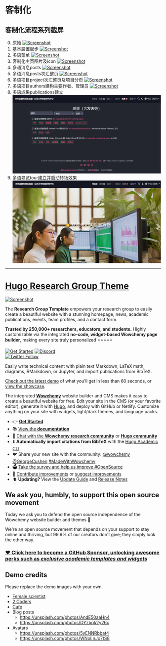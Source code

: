 # 客制化

## 客制化流程系列截屏
0.  原始
[![Screenshot](./preview.png)](https://hugoblox.com/hugo-themes/)
1.  基本設置起步
[![Screenshot](./preview0.0.1.png)](https://github.com/oxon8/groupeg/compare/v0.0.0...oxon8:groupeg:v0.0.1?diff=split)
2.  多语菜单
 [![Screenshot](./preview0.0.2.png)](https://github.com/oxon8/groupeg/compare/v0.0.1...oxon8:groupeg:v0.0.2?diff=split)
3.  客制化主页图片及icon
 [![Screenshot](./preview0.0.3.png)](https://github.com/oxon8/groupeg/compare/v0.0.2...oxon8:groupeg:v0.0.3?diff=split)
4.  多语消息posts
 [![Screenshot](./preview0.0.4.png)](https://github.com/oxon8/groupeg/compare/v0.0.3...oxon8:groupeg:v0.0.4?diff=split)
5.  多语消息posts次汇整页
 [![Screenshot](./preview0.0.5.png)](https://github.com/oxon8/groupeg/compare/v0.0.4...oxon8:groupeg:v0.0.5?diff=split)
6.  多语项目project次汇整页及项目分页
 [![Screenshot](./preview0.0.6.png)](https://github.com/oxon8/groupeg/compare/v0.0.5...oxon8:groupeg:v0.0.6?diff=split)
7.  多语项目authors建构主要作者、管理员
 [![Screenshot](./preview0.0.7.png)](https://github.com/oxon8/groupeg/compare/v0.0.6...oxon8:groupeg:v0.0.7?diff=split)
8.  多语成果publications建立
 [![Screenshot](./preview0.0.8.png)](https://github.com/oxon8/groupeg/compare/v0.0.7...oxon8:groupeg:v0.0.8?diff=split)
9.  多语导览tour建立并启动转场效果
 [![Screenshot](./preview0.0.9.png)](https://github.com/oxon8/groupeg/compare/v0.0.8...oxon8:groupeg:v0.0.9?diff=split)


-----

# [Hugo Research Group Theme](https://github.com/wowchemy/starter-hugo-research-group)

[![Screenshot](./preview.png)](https://hugoblox.com/hugo-themes/)

The **Research Group Template** empowers your research group to easily create a beautiful website with a stunning homepage, news, academic publications, events, team profiles, and a contact form.

️**Trusted by 250,000+ researchers, educators, and students.** Highly customizable via the integrated **no-code, widget-based Wowchemy page builder**, making every site truly personalized ⭐⭐⭐⭐⭐

[![Get Started](https://img.shields.io/badge/-Get%20started-ff4655?style=for-the-badge)](https://hugoblox.com/hugo-themes/)
[![Discord](https://img.shields.io/discord/722225264733716590?style=for-the-badge)](https://discord.com/channels/722225264733716590/742892432458252370/742895548159492138)  
[![Twitter Follow](https://img.shields.io/twitter/follow/GetResearchDev?label=Follow%20on%20Twitter)](https://twitter.com/wowchemy)

Easily write technical content with plain text Markdown, LaTeX math, diagrams, RMarkdown, or Jupyter, and import publications from BibTeX.

[Check out the latest demo](https://research-group.netlify.app/) of what you'll get in less than 60 seconds, or [view the showcase](https://hugoblox.com/creators/).

The integrated [**Wowchemy**](https://hugoblox.com) website builder and CMS makes it easy to create a beautiful website for free. Edit your site in the CMS (or your favorite editor), generate it with [Hugo](https://github.com/gohugoio/hugo), and deploy with GitHub or Netlify. Customize anything on your site with widgets, light/dark themes, and language packs.

- 👉 [**Get Started**](https://hugoblox.com/hugo-themes/)
- 📚 [View the **documentation**](https://docs.hugoblox.com/)
- 💬 [Chat with the **Wowchemy research community**](https://discord.gg/z8wNYzb) or [**Hugo community**](https://discourse.gohugo.io)
- ⬇️ **Automatically import citations from BibTeX** with the [Hugo Academic CLI](https://github.com/GetRD/academic-file-converter)
- 🐦 Share your new site with the community: [@wowchemy](https://twitter.com/wowchemy) [@GeorgeCushen](https://twitter.com/GeorgeCushen) [#MadeWithWowchemy](https://twitter.com/search?q=%23MadeWithWowchemy&src=typed_query)
- 🗳 [Take the survey and help us improve #OpenSource](https://forms.gle/NioD9VhUg7PNmdCAA)
- 🚀 [Contribute improvements](https://github.com/HugoBlox/hugo-blox-builder/blob/main/CONTRIBUTING.md) or [suggest improvements](https://github.com/HugoBlox/hugo-blox-builder/issues)
- ⬆️ **Updating?** View the [Update Guide](https://docs.hugoblox.com/hugo-tutorials/update/) and [Release Notes](https://github.com/HugoBlox/hugo-blox-builder/releases)

## We ask you, humbly, to support this open source movement

Today we ask you to defend the open source independence of the Wowchemy website builder and themes 🐧

We're an open source movement that depends on your support to stay online and thriving, but 99.9% of our creators don't give; they simply look the other way.

### [❤️ Click here to become a GitHub Sponsor, unlocking awesome perks such as _exclusive academic templates and widgets_](https://github.com/sponsors/gcushen)

## Demo credits

Please replace the demo images with your own.

- [Female scientist](https://unsplash.com/photos/uVnRa6mOLOM)
- [2 Coders](https://unsplash.com/photos/kwzWjTnDPLk)
- [Cafe](https://unsplash.com/photos/RnDGGnMEOao)
- Blog posts
  - https://unsplash.com/photos/AndE50aaHn4
  - https://unsplash.com/photos/OYzbqk2y26c
- Avatars
  - https://unsplash.com/photos/5yENNRbbat4
  - https://unsplash.com/photos/WNoLnJo7tS8
